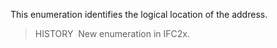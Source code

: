 This enumeration identifies the logical location of the address.

> HISTORY&nbsp; New enumeration in IFC2x.